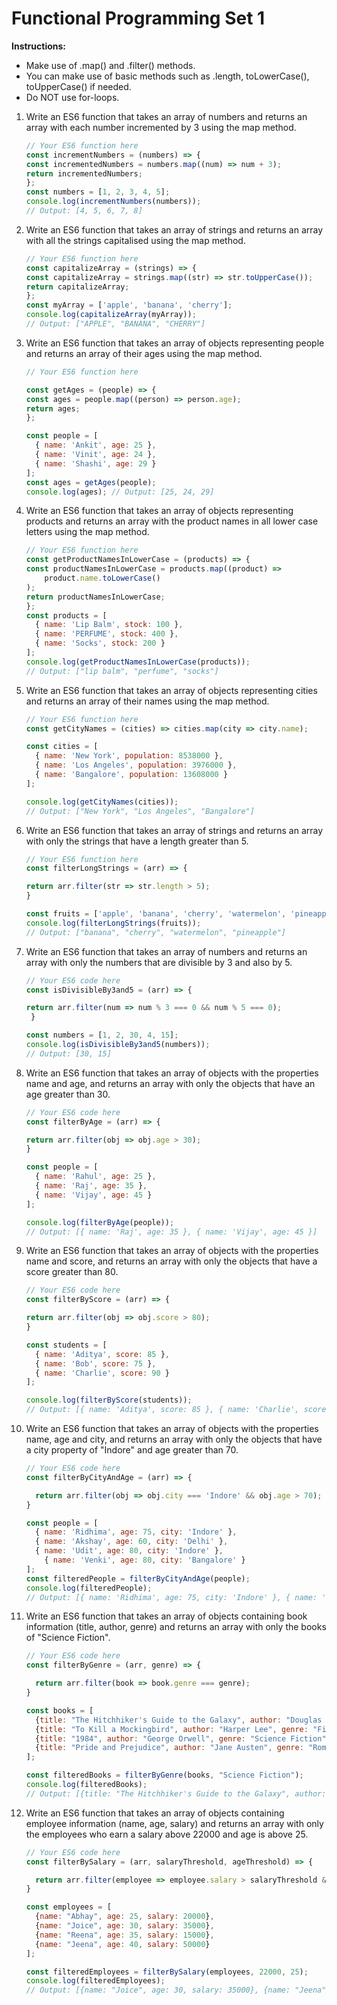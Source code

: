 # Functional Programming Set 1

**Instructions:** 

- Make use of .map() and .filter() methods. 
- You can make use of basic methods such as .length, toLowerCase(), toUpperCase() if needed. 
- Do NOT use for-loops.

1. Write an ES6 function that takes an array of numbers and returns an array with each number incremented by 3 using the map method.
    
    ```jsx
    // Your ES6 function here
    const incrementNumbers = (numbers) => {
    const incrementedNumbers = numbers.map((num) => num + 3);
    return incrementedNumbers;
    };
    const numbers = [1, 2, 3, 4, 5];
    console.log(incrementNumbers(numbers));
    // Output: [4, 5, 6, 7, 8]
    ```
    
2. Write an ES6 function that takes an array of strings and returns an array with all the strings capitalised using the map method.
    
    ```jsx
    // Your ES6 function here
    const capitalizeArray = (strings) => {
    const capitalizeArray = strings.map((str) => str.toUpperCase());
    return capitalizeArray;
    };
    const myArray = ['apple', 'banana', 'cherry'];
    console.log(capitalizeArray(myArray));
    // Output: ["APPLE", "BANANA", "CHERRY"]
    ```
    
3. Write an ES6 function that takes an array of objects representing people and returns an array of their ages using the map method.
    
    ```jsx
    // Your ES6 function here

    const getAges = (people) => {
    const ages = people.map((person) => person.age);
    return ages;
    };

    const people = [
      { name: 'Ankit', age: 25 },
      { name: 'Vinit', age: 24 },
      { name: 'Shashi', age: 29 }
    ];
    const ages = getAges(people);
    console.log(ages); // Output: [25, 24, 29]
    ```
    
4. Write an ES6 function that takes an array of objects representing products and returns an array with the product names in all lower case letters using the map method.
    
    ```jsx
    // Your ES6 function here
    const getProductNamesInLowerCase = (products) => {
    const productNamesInLowerCase = products.map((product) =>
        product.name.toLowerCase()
    );
    return productNamesInLowerCase;
    };
    const products = [
      { name: 'Lip Balm', stock: 100 },
      { name: 'PERFUME', stock: 400 },
      { name: 'Socks', stock: 200 }
    ];
    console.log(getProductNamesInLowerCase(products));
    // Output: ["lip balm", "perfume", "socks"]
    ```
    
5. Write an ES6 function that takes an array of objects representing cities and returns an array of their names using the map method.
    
    ```jsx
    // Your ES6 function here
    const getCityNames = (cities) => cities.map(city => city.name);

    const cities = [
      { name: 'New York', population: 8538000 },
      { name: 'Los Angeles', population: 3976000 },
      { name: 'Bangalore', population: 13608000 }
    ];
    
    console.log(getCityNames(cities)); 
    // Output: ["New York", "Los Angeles", "Bangalore"]
    ```
    

1. Write an ES6 function that takes an array of strings and returns an array with only the strings that have a length greater than 5.
    
    ```jsx
    // Your ES6 function here
    const filterLongStrings = (arr) => {

    return arr.filter(str => str.length > 5);
    }

    const fruits = ['apple', 'banana', 'cherry', 'watermelon', 'pineapple'];
    console.log(filterLongStrings(fruits)); 
    // Output: ["banana", "cherry", "watermelon", "pineapple"]
    ```
    
2. Write an ES6 function that takes an array of numbers and returns an array with only the numbers that are divisible by 3 and also by 5.
    
    ```jsx
    // Your ES6 code here
    const isDivisibleBy3and5 = (arr) => {

    return arr.filter(num => num % 3 === 0 && num % 5 === 0);
     }

    const numbers = [1, 2, 30, 4, 15];
    console.log(isDivisibleBy3and5(numbers));
    // Output: [30, 15]
    ```
    
3. Write an ES6 function that takes an array of objects with the properties name and age, and returns an array with only the objects that have an age greater than 30.
    
    ```jsx
    // Your ES6 code here
    const filterByAge = (arr) => {

    return arr.filter(obj => obj.age > 30);
    }

    const people = [
      { name: 'Rahul', age: 25 },
      { name: 'Raj', age: 35 },
      { name: 'Vijay', age: 45 }
    ];
    
    console.log(filterByAge(people)); 
    // Output: [{ name: 'Raj', age: 35 }, { name: 'Vijay', age: 45 }]
    ```
    
4. Write an ES6 function that takes an array of objects with the properties name and score, and returns an array with only the objects that have a score greater than 80.
    
    ```jsx
    // Your ES6 code here
    const filterByScore = (arr) => {

    return arr.filter(obj => obj.score > 80);
   }

    const students = [
      { name: 'Aditya', score: 85 },
      { name: 'Bob', score: 75 },
      { name: 'Charlie', score: 90 }
    ];
    
    console.log(filterByScore(students)); 
    // Output: [{ name: 'Aditya', score: 85 }, { name: 'Charlie', score: 90 }]
    ```
    
5. Write an ES6 function that takes an array of objects with the properties name, age and city, and returns an array with only the objects that have a city property of "Indore" and age greater than 70.
    
    ```jsx
    // Your ES6 code here
    const filterByCityAndAge = (arr) => {

      return arr.filter(obj => obj.city === 'Indore' && obj.age > 70);
    }

    const people = [
      { name: 'Ridhima', age: 75, city: 'Indore' },
      { name: 'Akshay', age: 60, city: 'Delhi' },
      { name: 'Udit', age: 80, city: 'Indore' },
    	{ name: 'Venki', age: 80, city: 'Bangalore' }
    ];
    const filteredPeople = filterByCityAndAge(people);
    console.log(filteredPeople); 
    // Output: [{ name: 'Ridhima', age: 75, city: 'Indore' }, { name: 'Udit', age: 80, city: 'Indore' }]
    ```
    
6. Write an ES6 function that takes an array of objects containing book information (title, author, genre) and returns an array with only the books of "Science Fiction".
    
    ```jsx
    // Your ES6 code here
    const filterByGenre = (arr, genre) => {

      return arr.filter(book => book.genre === genre);
    }

    const books = [
      {title: "The Hitchhiker's Guide to the Galaxy", author: "Douglas Adams", genre: "Science Fiction"},
      {title: "To Kill a Mockingbird", author: "Harper Lee", genre: "Fiction"},
      {title: "1984", author: "George Orwell", genre: "Science Fiction"},
      {title: "Pride and Prejudice", author: "Jane Austen", genre: "Romance"}
    ];
    
    const filteredBooks = filterByGenre(books, "Science Fiction");
    console.log(filteredBooks);
    // Output: [{title: "The Hitchhiker's Guide to the Galaxy", author: "Douglas Adams", genre: "Science Fiction"}, {title: "1984", author: "George Orwell", genre: "Science Fiction"}]
    ```
    
7. Write an ES6 function that takes an array of objects containing employee information (name, age, salary) and returns an array with only the employees who earn a salary above 22000 and age is above 25.
    
    ```jsx
    // Your ES6 code here
    const filterBySalary = (arr, salaryThreshold, ageThreshold) => {

      return arr.filter(employee => employee.salary > salaryThreshold && employee.age > ageThreshold);
    }

    const employees = [
      {name: "Abhay", age: 25, salary: 20000},
      {name: "Joice", age: 30, salary: 35000},
      {name: "Reena", age: 35, salary: 15000},
      {name: "Jeena", age: 40, salary: 50000}
    ];
    
    const filteredEmployees = filterBySalary(employees, 22000, 25);
    console.log(filteredEmployees);
    // Output: [{name: "Joice", age: 30, salary: 35000}, {name: "Jeena", age: 40, salary: 50000}]
    ```